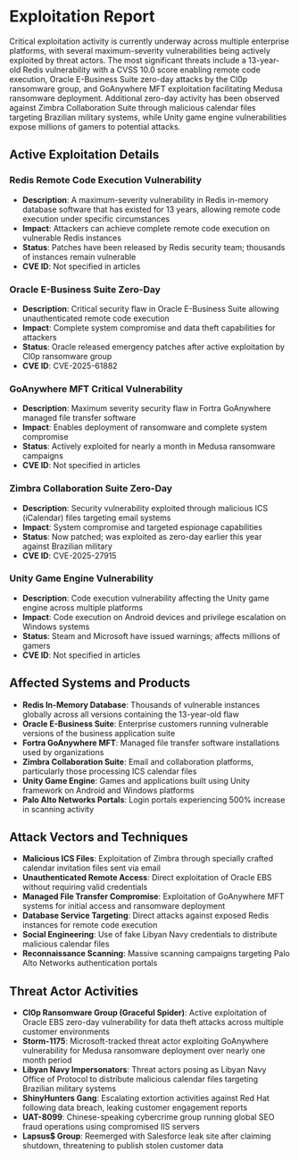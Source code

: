 # Exploitation Report

Critical exploitation activity is currently underway across multiple enterprise platforms, with several maximum-severity vulnerabilities being actively exploited by threat actors. The most significant threats include a 13-year-old Redis vulnerability with a CVSS 10.0 score enabling remote code execution, Oracle E-Business Suite zero-day attacks by the Cl0p ransomware group, and GoAnywhere MFT exploitation facilitating Medusa ransomware deployment. Additional zero-day activity has been observed against Zimbra Collaboration Suite through malicious calendar files targeting Brazilian military systems, while Unity game engine vulnerabilities expose millions of gamers to potential attacks.

## Active Exploitation Details

### Redis Remote Code Execution Vulnerability
- **Description**: A maximum-severity vulnerability in Redis in-memory database software that has existed for 13 years, allowing remote code execution under specific circumstances
- **Impact**: Attackers can achieve complete remote code execution on vulnerable Redis instances
- **Status**: Patches have been released by Redis security team; thousands of instances remain vulnerable
- **CVE ID**: Not specified in articles

### Oracle E-Business Suite Zero-Day
- **Description**: Critical security flaw in Oracle E-Business Suite allowing unauthenticated remote code execution
- **Impact**: Complete system compromise and data theft capabilities for attackers
- **Status**: Oracle released emergency patches after active exploitation by Cl0p ransomware group
- **CVE ID**: CVE-2025-61882

### GoAnywhere MFT Critical Vulnerability
- **Description**: Maximum severity security flaw in Fortra GoAnywhere managed file transfer software
- **Impact**: Enables deployment of ransomware and complete system compromise
- **Status**: Actively exploited for nearly a month in Medusa ransomware campaigns
- **CVE ID**: Not specified in articles

### Zimbra Collaboration Suite Zero-Day
- **Description**: Security vulnerability exploited through malicious ICS (iCalendar) files targeting email systems
- **Impact**: System compromise and targeted espionage capabilities
- **Status**: Now patched; was exploited as zero-day earlier this year against Brazilian military
- **CVE ID**: CVE-2025-27915

### Unity Game Engine Vulnerability
- **Description**: Code execution vulnerability affecting the Unity game engine across multiple platforms
- **Impact**: Code execution on Android devices and privilege escalation on Windows systems
- **Status**: Steam and Microsoft have issued warnings; affects millions of gamers
- **CVE ID**: Not specified in articles

## Affected Systems and Products

- **Redis In-Memory Database**: Thousands of vulnerable instances globally across all versions containing the 13-year-old flaw
- **Oracle E-Business Suite**: Enterprise customers running vulnerable versions of the business application suite
- **Fortra GoAnywhere MFT**: Managed file transfer software installations used by organizations
- **Zimbra Collaboration Suite**: Email and collaboration platforms, particularly those processing ICS calendar files
- **Unity Game Engine**: Games and applications built using Unity framework on Android and Windows platforms
- **Palo Alto Networks Portals**: Login portals experiencing 500% increase in scanning activity

## Attack Vectors and Techniques

- **Malicious ICS Files**: Exploitation of Zimbra through specially crafted calendar invitation files sent via email
- **Unauthenticated Remote Access**: Direct exploitation of Oracle EBS without requiring valid credentials
- **Managed File Transfer Compromise**: Exploitation of GoAnywhere MFT systems for initial access and ransomware deployment
- **Database Service Targeting**: Direct attacks against exposed Redis instances for remote code execution
- **Social Engineering**: Use of fake Libyan Navy credentials to distribute malicious calendar files
- **Reconnaissance Scanning**: Massive scanning campaigns targeting Palo Alto Networks authentication portals

## Threat Actor Activities

- **Cl0p Ransomware Group (Graceful Spider)**: Active exploitation of Oracle EBS zero-day vulnerability for data theft attacks across multiple customer environments
- **Storm-1175**: Microsoft-tracked threat actor exploiting GoAnywhere vulnerability for Medusa ransomware deployment over nearly one month period
- **Libyan Navy Impersonators**: Threat actors posing as Libyan Navy Office of Protocol to distribute malicious calendar files targeting Brazilian military systems
- **ShinyHunters Gang**: Escalating extortion activities against Red Hat following data breach, leaking customer engagement reports
- **UAT-8099**: Chinese-speaking cybercrime group running global SEO fraud operations using compromised IIS servers
- **Lapsus$ Group**: Reemerged with Salesforce leak site after claiming shutdown, threatening to publish stolen customer data